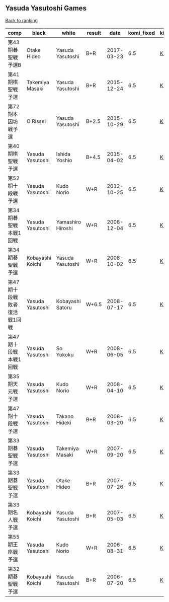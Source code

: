 ## Yasuda Yasutoshi Games

[Back to ranking](index.md)




| **comp** | **black** | **white** | **result** | **date** | **komi_fixed** | **kifu** | 
| --- | --- | --- | --- | --- | --- | --- |
| 第43期碁聖戦　予選B | Otake Hideo | Yasuda Yasutoshi | B+R | 2017-03-23 | 6.5 | [Kifu](https://kifudepot.net/kifucontents.php?id=6m7WQR%2BLzte5HF76ftDeng%3D%3D) | 
| 第41期棋聖戦予選 | Takemiya Masaki | Yasuda Yasutoshi | B+R | 2015-12-24 | 6.5 | [Kifu](https://kifudepot.net/kifucontents.php?id=7LxdDvRdJu89pOkLsgStOQ%3D%3D) | 
| 第72期本因坊戦予選 | O Rissei | Yasuda Yasutoshi | B+2.5 | 2015-10-29 | 6.5 | [Kifu](https://kifudepot.net/kifucontents.php?id=HnnphrQsmJ%2FO0LaM%2BJZmPw%3D%3D) | 
| 第40期棋聖戦予選 | Yasuda Yasutoshi | Ishida Yoshio | B+4.5 | 2015-04-02 | 6.5 | [Kifu](https://kifudepot.net/kifucontents.php?id=zR8Tn9ElequNALXOxuWpOw%3D%3D) | 
| 第52期十段戦予選 | Yasuda Yasutoshi | Kudo Norio | W+R | 2012-10-25 | 6.5 | [Kifu](https://kifudepot.net/kifucontents.php?id=iBQCTN46LYOZDCk%2FViJaVQ%3D%3D) | 
| 第34期碁聖戦本戦1回戦 | Yasuda Yasutoshi | Yamashiro Hiroshi | W+R | 2008-12-04 | 6.5 | [Kifu](https://kifudepot.net/kifucontents.php?id=qjlTYdrt9aZPDYTY0vgnJA%3D%3D) | 
| 第34期碁聖戦予選 | Kobayashi Koichi | Yasuda Yasutoshi | W+R | 2008-10-02 | 6.5 | [Kifu](https://kifudepot.net/kifucontents.php?id=UlD%2BWijE7A%2BFeEfcqucWHA%3D%3D) | 
| 第47期十段戦敗者復活戦1回戦 | Yasuda Yasutoshi | Kobayashi Satoru | W+6.5 | 2008-07-17 | 6.5 | [Kifu](https://kifudepot.net/kifucontents.php?id=hTR3%2BALfMRYzR3KFoH9YqQ%3D%3D) | 
| 第47期十段戦本戦1回戦 | Yasuda Yasutoshi | So Yokoku | W+R | 2008-06-05 | 6.5 | [Kifu](https://kifudepot.net/kifucontents.php?id=0UX6QVgQfseTyx9Ay6NhEw%3D%3D) | 
| 第35期天元戦予選 | Yasuda Yasutoshi | Kudo Norio | W+R | 2008-04-10 | 6.5 | [Kifu](https://kifudepot.net/kifucontents.php?id=hjWiqug%2BSWM4TDzZTRALUw%3D%3D) | 
| 第47期十段戦予選 | Yasuda Yasutoshi | Takano Hideki | B+R | 2008-03-20 | 6.5 | [Kifu](https://kifudepot.net/kifucontents.php?id=10CQkXpZsOsOpPSH7A2THw%3D%3D) | 
| 第33期碁聖戦予選 | Yasuda Yasutoshi | Takemiya Masaki | W+R | 2007-09-20 | 6.5 | [Kifu](https://kifudepot.net/kifucontents.php?id=1PQqcEYyk66VLgspQ7bNfg%3D%3D) | 
| 第33期碁聖戦予選 | Yasuda Yasutoshi | Otake Hideo | B+R | 2007-07-26 | 6.5 | [Kifu](https://kifudepot.net/kifucontents.php?id=7Kw9FhVfttMR84lrE3bwGg%3D%3D) | 
| 第33期名人戦予選 | Kobayashi Koichi | Yasuda Yasutoshi | B+R | 2007-05-03 | 6.5 | [Kifu](https://kifudepot.net/kifucontents.php?id=dFtNewW1MVz5WkCXmDmjlw%3D%3D) | 
| 第55期王座戦予選 | Yasuda Yasutoshi | Kudo Norio | W+R | 2006-08-31 | 6.5 | [Kifu](https://kifudepot.net/kifucontents.php?id=U87xgkP63IOzGtMQcioFBw%3D%3D) | 
| 第32期碁聖戦予選 | Kobayashi Koichi | Yasuda Yasutoshi | B+R | 2006-07-20 | 6.5 | [Kifu](https://kifudepot.net/kifucontents.php?id=qLu017m44P%2F0GJsEofLHLw%3D%3D) |





